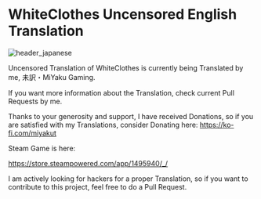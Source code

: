 # WhiteClothes Uncensored English Translation
![header_japanese](https://github.com/user-attachments/assets/c646a293-1626-4700-a6d8-0f4ea5fc095d)

Uncensored Translation of WhiteClothes is currently being Translated by me, 未訳・MiYaku Gaming.

If you want more information about the Translation, check current Pull Requests by me.

Thanks to your generosity and support, I have received Donations, so if you are satisfied with my Translations, consider Donating here: https://ko-fi.com/miyakut

Steam Game is here:

https://store.steampowered.com/app/1495940/_/

I am actively looking for hackers for a proper Translation, so if you want to contribute to this project, feel free to do a Pull Request.
